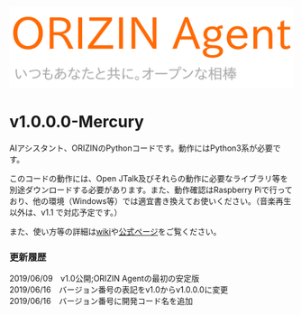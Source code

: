 ![ORIZIN Agent](https://raw.githubusercontent.com/Robot-Inventor/ORIZIN_Agent/gh-pages/icon/ORIZIN_Agent_%E5%85%AC%E5%BC%8F%E3%82%B5%E3%82%A4%E3%83%88_%E3%83%AD%E3%82%B4_%E3%83%98%E3%83%83%E3%83%80%E3%83%BC.png)
# v1.0.0.0-Mercury
AIアシスタント、ORIZINのPythonコードです。動作にはPython3系が必要です。

このコードの動作には、Open JTalk及びそれらの動作に必要なライブラリ等を別途ダウンロードする必要があります。また、動作確認はRaspberry Piで行っており、他の環境（Windows等）では適宜書き換えてお使いください。（音楽再生以外は、v1.1 で対応予定です。）

また、使い方等の詳細は[wiki](https://github.com/Robot-Inventor/ORIZIN_Agent/wiki)や[公式ページ](https://robot-inventor.github.io/ORIZIN_Agent/)をご覧ください。

### 更新履歴  
2019/06/09　v1.0公開;ORIZIN Agentの最初の安定版  
2019/06/16　バージョン番号の表記をv1.0からv1.0.0.0に変更  
2019/06/16　バージョン番号に開発コード名を追加  
